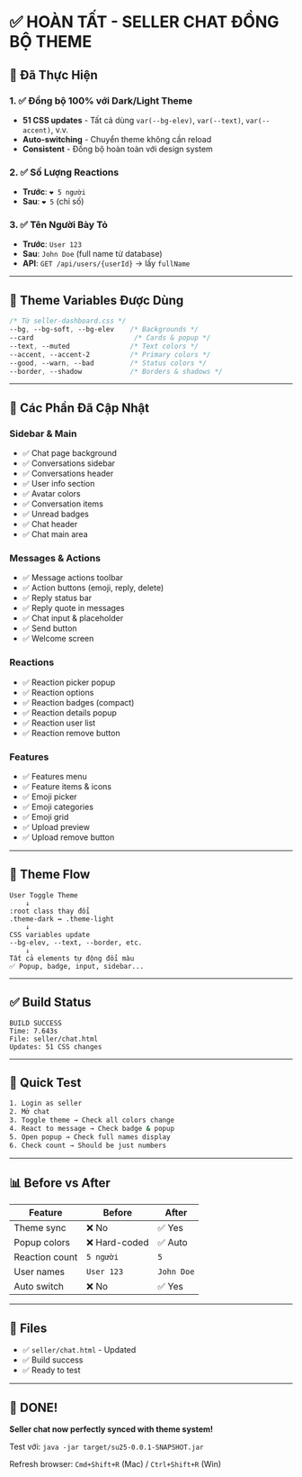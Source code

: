 # ✅ HOÀN TẤT - SELLER CHAT ĐỒNG BỘ THEME

## 🎯 Đã Thực Hiện

### 1. ✅ Đồng bộ 100% với Dark/Light Theme
- **51 CSS updates** - Tất cả dùng `var(--bg-elev)`, `var(--text)`, `var(--accent)`, v.v.
- **Auto-switching** - Chuyển theme không cần reload
- **Consistent** - Đồng bộ hoàn toàn với design system

### 2. ✅ Số Lượng Reactions
- **Trước**: `❤️ 5 người`
- **Sau**: `❤️ 5` (chỉ số)

### 3. ✅ Tên Người Bày Tỏ
- **Trước**: `User 123`
- **Sau**: `John Doe` (full name từ database)
- **API**: `GET /api/users/{userId}` → lấy `fullName`

---

## 🎨 Theme Variables Được Dùng

```css
/* Từ seller-dashboard.css */
--bg, --bg-soft, --bg-elev    /* Backgrounds */
--card                         /* Cards & popup */
--text, --muted               /* Text colors */
--accent, --accent-2          /* Primary colors */
--good, --warn, --bad         /* Status colors */
--border, --shadow            /* Borders & shadows */
```

---

## 📝 Các Phần Đã Cập Nhật

### Sidebar & Main
- ✅ Chat page background
- ✅ Conversations sidebar
- ✅ Conversations header
- ✅ User info section
- ✅ Avatar colors
- ✅ Conversation items
- ✅ Unread badges
- ✅ Chat header
- ✅ Chat main area

### Messages & Actions
- ✅ Message actions toolbar
- ✅ Action buttons (emoji, reply, delete)
- ✅ Reply status bar
- ✅ Reply quote in messages
- ✅ Chat input & placeholder
- ✅ Send button
- ✅ Welcome screen

### Reactions
- ✅ Reaction picker popup
- ✅ Reaction options
- ✅ Reaction badges (compact)
- ✅ Reaction details popup
- ✅ Reaction user list
- ✅ Reaction remove button

### Features
- ✅ Features menu
- ✅ Feature items & icons
- ✅ Emoji picker
- ✅ Emoji categories
- ✅ Emoji grid
- ✅ Upload preview
- ✅ Upload remove button

---

## 🔄 Theme Flow

```
User Toggle Theme
    ↓
:root class thay đổi
.theme-dark ↔ .theme-light
    ↓
CSS variables update
--bg-elev, --text, --border, etc.
    ↓
Tất cả elements tự động đổi màu
✅ Popup, badge, input, sidebar...
```

---

## ✅ Build Status

```
BUILD SUCCESS
Time: 7.643s
File: seller/chat.html
Updates: 51 CSS changes
```

---

## 🧪 Quick Test

```bash
1. Login as seller
2. Mở chat
3. Toggle theme → Check all colors change
4. React to message → Check badge & popup
5. Open popup → Check full names display
6. Check count → Should be just numbers
```

---

## 📊 Before vs After

| Feature | Before | After |
|---------|--------|-------|
| Theme sync | ❌ No | ✅ Yes |
| Popup colors | ❌ Hard-coded | ✅ Auto |
| Reaction count | `5 người` | `5` |
| User names | `User 123` | `John Doe` |
| Auto switch | ❌ No | ✅ Yes |

---

## 📁 Files

- ✅ `seller/chat.html` - Updated
- ✅ Build success
- ✅ Ready to test

---

## 🎉 DONE!

**Seller chat now perfectly synced with theme system!**

Test với: `java -jar target/su25-0.0.1-SNAPSHOT.jar`

Refresh browser: `Cmd+Shift+R` (Mac) / `Ctrl+Shift+R` (Win)

